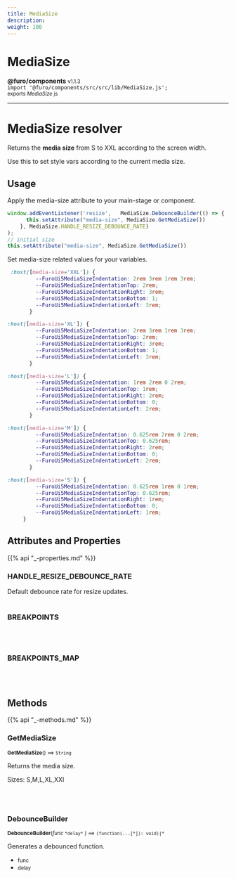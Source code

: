 ```yaml
---
title: MediaSize
description: 
weight: 100
---
```


# MediaSize

**@furo/components** <small>v1.1.3</small>
<br>`import '@furo/components/src/src/lib/MediaSize.js';`<small>
<br>exports *MediaSize* js</small>


****

# MediaSize resolver

Returns the **media size** from S to XXL according to the screen width.

Use this to set style vars according to the current media size.


## Usage

Apply the media-size attribute to your main-stage or component.

```js
window.addEventListener('resize',   MediaSize.DebounceBuilder(() => {
      this.setAttribute("media-size", MediaSize.GetMediaSize())
    }, MediaSize.HANDLE_RESIZE_DEBOUNCE_RATE)
);
// initial size
this.setAttribute("media-size", MediaSize.GetMediaSize())

```

Set media-size related values for your variables.
```css
 :host([media-size='XXL']) {
         --FuroUi5MediaSizeIndentation: 2rem 3rem 1rem 3rem;
         --FuroUi5MediaSizeIndentationTop: 2rem;
         --FuroUi5MediaSizeIndentationRight: 3rem;
         --FuroUi5MediaSizeIndentationBottom: 1;
         --FuroUi5MediaSizeIndentationLeft: 3rem;
       }

:host([media-size='XL']) {
         --FuroUi5MediaSizeIndentation: 2rem 3rem 1rem 3rem;
         --FuroUi5MediaSizeIndentationTop: 2rem;
         --FuroUi5MediaSizeIndentationRight: 3rem;
         --FuroUi5MediaSizeIndentationBottom: 1;
         --FuroUi5MediaSizeIndentationLeft: 3rem;
       }

:host([media-size='L']) {
         --FuroUi5MediaSizeIndentation: 1rem 2rem 0 2rem;
         --FuroUi5MediaSizeIndentationTop: 1rem;
         --FuroUi5MediaSizeIndentationRight: 2rem;
         --FuroUi5MediaSizeIndentationBottom: 0;
         --FuroUi5MediaSizeIndentationLeft: 2rem;
       }

:host([media-size='M']) {
         --FuroUi5MediaSizeIndentation: 0.625rem 2rem 0 2rem;
         --FuroUi5MediaSizeIndentationTop: 0.625rem;
         --FuroUi5MediaSizeIndentationRight: 2rem;
         --FuroUi5MediaSizeIndentationBottom: 0;
         --FuroUi5MediaSizeIndentationLeft: 2rem;
       }

:host([media-size='S']) {
         --FuroUi5MediaSizeIndentation: 0.625rem 1rem 0 1rem;
         --FuroUi5MediaSizeIndentationTop: 0.625rem;
         --FuroUi5MediaSizeIndentationRight: 1rem;
         --FuroUi5MediaSizeIndentationBottom: 0;
         --FuroUi5MediaSizeIndentationLeft: 1rem;
     }
```

## Attributes and Properties
{{% api "_-properties.md" %}}



### **HANDLE_RESIZE_DEBOUNCE_RATE**
</small>

Default debounce rate for resize updates.
<br><br>


### **BREAKPOINTS**
</small>


<br><br>

### **BREAKPOINTS_MAP**
</small>


<br><br>




## Methods
{{% api "_-methods.md" %}}



### **GetMediaSize**
<small>**GetMediaSize**() ⟹ `String`</small>

Returns the media size.

Sizes:
S,M,L,XL,XXl

<br><br>



### **DebounceBuilder**
<small>**DebounceBuilder**(*func* `` *delay* `` ) ⟹ `(function(...[*]): void)|*`</small>

Generates a debounced function.

- <small>func </small>
- <small>delay </small>
<br><br>
